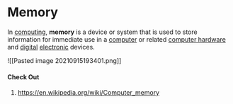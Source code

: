 # Memory

In [computing](https://en.wikipedia.org/wiki/Computing "Computing"), **memory** is a device or system that is used to store information for immediate use in a [computer](https://en.wikipedia.org/wiki/Computer "Computer") or related [computer hardware](https://en.wikipedia.org/wiki/Computer_hardware "Computer hardware") and [digital](https://en.wikipedia.org/wiki/Digital_data "Digital data") [electronic](https://en.wikipedia.org/wiki/Electronics "Electronics") devices.

![[Pasted image 20210915193401.png]]

#### Check Out
1. https://en.wikipedia.org/wiki/Computer_memory